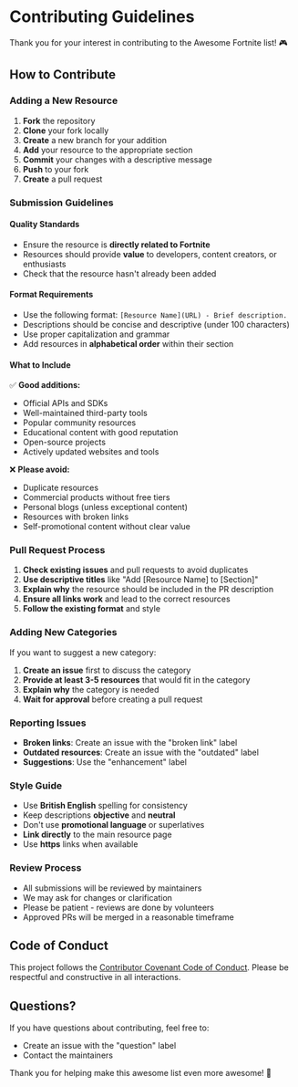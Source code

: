 # Contributing Guidelines

Thank you for your interest in contributing to the Awesome Fortnite list! 🎮

## How to Contribute

### Adding a New Resource

1. **Fork** the repository
2. **Clone** your fork locally
3. **Create** a new branch for your addition
4. **Add** your resource to the appropriate section
5. **Commit** your changes with a descriptive message
6. **Push** to your fork
7. **Create** a pull request

### Submission Guidelines

#### Quality Standards

- Ensure the resource is **directly related to Fortnite**
- Resources should provide **value** to developers, content creators, or enthusiasts
- Check that the resource hasn't already been added

#### Format Requirements

- Use the following format: `[Resource Name](URL) - Brief description.`
- Descriptions should be concise and descriptive (under 100 characters)
- Use proper capitalization and grammar
- Add resources in **alphabetical order** within their section

#### What to Include

✅ **Good additions:**

- Official APIs and SDKs
- Well-maintained third-party tools
- Popular community resources
- Educational content with good reputation
- Open-source projects
- Actively updated websites and tools

❌ **Please avoid:**

- Duplicate resources
- Commercial products without free tiers
- Personal blogs (unless exceptional content)
- Resources with broken links
- Self-promotional content without clear value

### Pull Request Process

1. **Check existing issues** and pull requests to avoid duplicates
2. **Use descriptive titles** like "Add [Resource Name] to [Section]"
3. **Explain why** the resource should be included in the PR description
4. **Ensure all links work** and lead to the correct resources
5. **Follow the existing format** and style

### Adding New Categories

If you want to suggest a new category:

1. **Create an issue** first to discuss the category
2. **Provide at least 3-5 resources** that would fit in the category
3. **Explain why** the category is needed
4. **Wait for approval** before creating a pull request

### Reporting Issues

- **Broken links**: Create an issue with the "broken link" label
- **Outdated resources**: Create an issue with the "outdated" label
- **Suggestions**: Use the "enhancement" label

### Style Guide

- Use **British English** spelling for consistency
- Keep descriptions **objective** and **neutral**
- Don't use **promotional language** or superlatives
- **Link directly** to the main resource page
- Use **https** links when available

### Review Process

- All submissions will be reviewed by maintainers
- We may ask for changes or clarification
- Please be patient - reviews are done by volunteers
- Approved PRs will be merged in a reasonable timeframe

## Code of Conduct

This project follows the [Contributor Covenant Code of Conduct](https://www.contributor-covenant.org/). Please be respectful and constructive in all interactions.

## Questions?

If you have questions about contributing, feel free to:

- Create an issue with the "question" label
- Contact the maintainers

Thank you for helping make this awesome list even more awesome! 🚀
